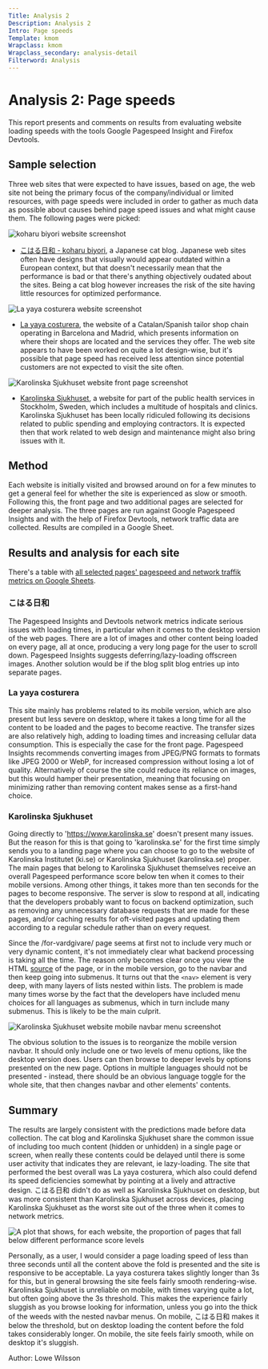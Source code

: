 ```yaml
---
Title: Analysis 2
Description: Analysis 2
Intro: Page speeds
Template: kmom
Wrapclass: kmom
Wrapclass_secondary: analysis-detail
Filterword: Analysis
---
```


Analysis 2: Page speeds
==================
This report presents and comments on results from evaluating website loading speeds with the tools Google Pagespeed Insight and Firefox Devtools.

Sample selection
-----------------------
Three web sites that were expected to have issues, based on age, the web site not being the primary focus of the company/individual or limited resources, with page speeds were included in order to gather as much data as possible about causes behind page speed issues and what might cause them. The following pages were picked:

![koharu biyori website screenshot](%base_url%/image/website_snaps/koharu-1.png&width=800)
* [こはる日和 - koharu biyori](http://daijyoyuukoharu.blog62.fc2.com/), a Japanese cat blog. Japanese web sites often have designs that visually would appear outdated within a European context, but that doesn't necessarily mean that the performance is bad or that there's anything objectively oudated about the sites. Being a cat blog however increases the risk of the site having little resources for optimized performance.

![La yaya costurera website screenshot](%base_url%/image/website_snaps/costurera-1.png&width=800)
* [La yaya costurera](http://www.layayacosturera.com/), the website of a Catalan/Spanish tailor shop chain operating in Barcelona and Madrid, which presents information on where their shops are located and the services they offer. The web site appears to have been worked on quite a lot design-wise, but it's possible that page speed has received less attention since potential customers are not expected to visit the site often.

![Karolinska Sjukhuset website front page screenshot](%base_url%/image/website_snaps/karolinska-1.png&width=800)
* [Karolinska Sjukhuset](https://www.karolinska.se/?splitoption=splitdecision), a website for part of the public health services in Stockholm, Sweden, which includes a multitude of hospitals and clinics. Karolinska Sjukhuset has been locally ridiculed following its decisions related to public spending and employing contractors. It is expected then that work related to web design and maintenance might also bring issues with it.

Method
-----------------------
Each website is initially visited and browsed around on for a few minutes to get a general feel for whether the site is experienced as slow or smooth. Following this, the front page and two additional pages are selected for deeper analysis. The three pages are run against Google Pagespeed Insights and with the help of Firefox Devtools, network traffic data are collected. Results are compiled in a Google Sheet.

Results and analysis for each site
-----------------------
There's a table with [all selected pages' pagespeed and network traffik metrics on Google Sheets](https://docs.google.com/spreadsheets/d/1uO4tQuCr4uB6PICBoS5QlOTF9YuoDg_lT6S2N76iXV8/edit?usp=sharing).

### こはる日和
The Pagespeed Insights and Devtools network metrics indicate serious issues with loading times, in particular when it comes to the desktop version of the web pages. There are a lot of images and other content being loaded on every page, all at once, producing a very long page for the user to scroll down. Pagespeed Insights suggests deferring/lazy-loading offscreen images. Another solution would be if the blog split blog entries up into separate pages.

### La yaya costurera
This site mainly has problems related to its mobile version, which are also present but less severe on desktop, where it takes a long time for all the content to be loaded and the pages to become reactive. The transfer sizes are also relatively high, adding to loading times and increasing cellular data consumption. This is especially the case for the front page. Pagespeed Insights recommends converting images from JPEG/PNG formats to formats like JPEG 2000 or WebP, for increased compression without losing a lot of quality. Alternatively of course the site could reduce its reliance on images, but this would hamper their presentation, meaning that focusing on minimizing rather than removing content makes sense as a first-hand choice.

### Karolinska Sjukhuset
Going directly to 'https://www.karolinska.se' doesn't present many issues. But the reason for this is that going to 'karolinska.se' for the first time simply sends you to a landing page where you can choose to go to the website of Karolinska Institutet (ki.se) or Karolinska Sjukhuset (karolinska.se) proper. The main pages that belong to Karolinska Sjukhuset themselves receive an overall Pagespeed performance score below ten when it comes to their mobile versions. Among other things, it takes more than ten seconds for the pages to become responsive. The server is slow to respond at all, indicating that the developers probably want to focus on backend optimization, such as removing any unnecessary database requests that are made for these pages, and/or caching results for oft-visited pages and updating them according to a regular schedule rather than on every request.

Since the /for-vardgivare/ page seems at first not to include very much or very dynamic content, it's not immediately clear what backend processing is taking all the time. The reason only becomes clear once you view the HTML [source](view-source:https://www.karolinska.se/for-vardgivare/) of the page, or in the mobile version, go to the navbar and then keep going into submenus. It turns out that the `<nav>` element is very deep, with many layers of lists nested within lists. The problem is made many times worse by the fact that the developers have included menu choices for all languages as submenus, which in turn include many submenus. This is likely to be the main culprit.

![Karolinska Sjukhuset website mobile navbar menu screenshot](%base_url%/image/website_snaps/karolinska-2.png&width=800)

The obvious solution to the issues is to reorganize the mobile version navbar. It should only include one or two levels of menu options, like the desktop version does. Users can then browse to deeper levels by options presented on the new page. Options in multiple languages should not be presented - instead, there should be an obvious language toggle for the whole site, that then changes navbar and other elements' contents.

Summary
-----------------------
The results are largely consistent with the predictions made before data collection. The cat blog and Karolinska Sjukhuset share the common issue of including too much content (hidden or unhidden) in a single page or screen, when really these contents could be delayed until there is some user activity that indicates they are relevant, ie lazy-loading. The site that performed the best overall was La yaya costurera, which also could defend its speed deficiencies somewhat by pointing at a lively and attractive design. こはる日和 didn't do as well as Karolinska Sjukhuset on desktop, but was more consistent than Karolinska Sjukhuset across devices, placing Karolinska Sjukhuset as the worst site out of the three when it comes to network metrics.

![A plot that shows, for each website, the proportion of pages that fall below different performance score levels](%base_url%/image/performance_plot.png&width=800)

Personally, as a user, I would consider a page loading speed of less than three seconds until all the content above the fold is presented and the site is responsive to be acceptable. La yaya costurera takes slightly longer than 3s for this, but in general browsing the site feels fairly smooth rendering-wise. Karolinska Sjukhuset is unreliable on mobile, with times varying quite a lot, but often going above the 3s threshold. This makes the experience fairly sluggish as you browse looking for information, unless you go into the thick of the weeds with the nested navbar menus. On mobile, こはる日和 makes it below the threshold, but on desktop loading the content before the fold takes considerably longer. On mobile, the site feels fairly smooth, while on desktop it's sluggish.

Author: Lowe Wilsson
